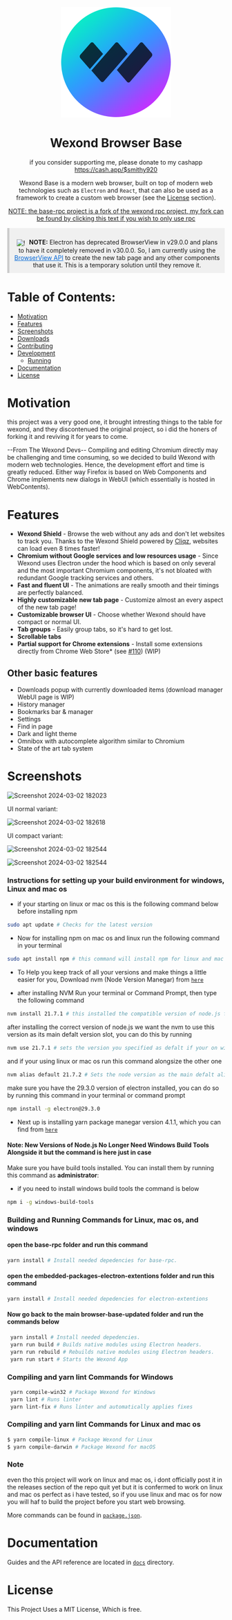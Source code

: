 <p align="center">
  <a href="[https://wexond.net](https://damonicproducts.wixsite.com/smithcloud/support)"><img src="static/icons/icon.png" width="256"></a>
</p>

<div align="center">
  <h1>Wexond Browser Base</h1>

if you consider supporting me, please donate to my cashapp
<CashApp><https://cash.app/$smithy920>

Wexond Base is a modern web browser, built on top of modern web technologies such as `Electron` and `React`, that can also be used as a framework to create a custom web browser (see the [License](#license) section).

[NOTE: the base-rpc project is a fork of the wexond rpc project, my fork can be found by clicking this text if you wish to only use rpc](https://github.com/IroniumStudios/base-rpc)

<div style="background-color: #f0f0f0; padding: 10px; border-left: 5px solid #ccc;">
  <p style="margin-bottom: 0;">
    <img src="https://via.placeholder.com/15/red/ffffff?text=!" alt="!" style="vertical-align: middle; margin-right: 5px;"> 
    <strong>NOTE:</strong> Electron has deprecated BrowserView in v29.0.0 and plans to have it completely removed in v30.0.0. 
    So, I am currently using the <a href="https://www.electronjs.org/docs/api/browser-view" style="color: #0366d6;">BrowserView API</a> to create the new tab page and any other components that use it. 
    This is a temporary solution until they remove it.
  </p>
</div>


</div>

# Table of Contents:
- [Motivation](#motivation)
- [Features](#features)
- [Screenshots](#screenshots)
- [Downloads](#downloads)
- [Contributing](#contributing)
- [Development](#development)
  - [Running](#running)
- [Documentation](#documentation)
- [License](#license)

# Motivation

this project was a very good one, it brought intresting things to the table for wexond, and they discontenued the original project, so i did the honers of forking it and reviving it for years to come.

--From The Wexond Devs--
Compiling and editing Chromium directly may be challenging and time consuming, so we decided to build Wexond with modern web technologies. Hence, the development effort and time is greatly reduced. Either way Firefox is based on Web Components and Chrome implements new dialogs in WebUI (which essentially is hosted in WebContents).

# Features

- **Wexond Shield** - Browse the web without any ads and don't let websites to track you. Thanks to the Wexond Shield powered by [Cliqz](https://github.com/cliqz-oss/adblocker), websites can load even 8 times faster!
- **Chromium without Google services and low resources usage** - Since Wexond uses Electron under the hood which is based on only several and the most important Chromium components, it's not bloated with redundant Google tracking services and others.
- **Fast and fluent UI** - The animations are really smooth and their timings are perfectly balanced.
- **Highly customizable new tab page** - Customize almost an every aspect of the new tab page!
- **Customizable browser UI** - Choose whether Wexond should have compact or normal UI.
- **Tab groups** - Easily group tabs, so it's hard to get lost.
- **Scrollable tabs**
- **Partial support for Chrome extensions** - Install some extensions directly from Chrome Web Store\* (see [#110](https://github.com/wexond/wexond/issues/110)) (WIP)

## Other basic features

- Downloads popup with currently downloaded items (download manager WebUI page is WIP)
- History manager
- Bookmarks bar & manager
- Settings
- Find in page
- Dark and light theme
- Omnibox with autocomplete algorithm similar to Chromium
- State of the art tab system

# Screenshots

![Screenshot 2024-03-02 182023](https://github.com/IroniumStudios/browser-base-updated/assets/137374946/5311a01f-8fe2-45cd-b770-15d9515816fd)

UI normal variant:

![Screenshot 2024-03-02 182618](https://github.com/IroniumStudios/browser-base-updated/assets/137374946/1d0e81bb-2bfb-42f2-b576-e2359fc1f076)

UI compact variant:

![Screenshot 2024-03-02 182544](https://github.com/IroniumStudios/browser-base-updated/assets/137374946/dab7707e-1b37-4183-95bb-172027b50f73)

![Screenshot 2024-03-02 182544](https://github.com/IroniumStudios/browser-base-updated/assets/137374946/38092ab3-1081-4f20-bd26-a9ebd84bc342)

### Instructions for setting up your build environment for windows, Linux and mac os

+ if your starting on linux or mac os this is the following command below before installing npm


```bash
sudo apt update # Checks for the latest version
```


+ Now for installing npm on mac os and linux run the following command in your terminal


```bash
sudo apt install npm # this command will install npm for linux and mac os
```


+ To Help you keep track of all your versions and make things a little easier for you, Download nvm (Node Version Manegar) from [`here`](https://github.com/coreybutler/nvm-windows)

  
+ after installing NVM Run your terminal or Command Prompt, then type the following command

  
```bash
nvm install 21.7.1 # this installed the compatible version of node.js for this project
```


after installing the correct version of node.js we want the nvm to use this version as its main defalt version slot, you can do this by running


```bash
nvm use 21.7.1 # sets the version you specified as defalt if your on windows but this command is also required to be ran on linux and mac os as well
```


and if your using linux or mac os run this command alongsize the other one


```bash
nvm alias default 21.7.2 # Sets the node version as the main defalt alias on linux and mac os
```


make sure you have the 29.3.0 version of electron installed, you can do so by running this command in your terminal or command prompt


```bash
npm install -g electron@29.3.0
```


+ Next up is installing yarn package manegar version 4.1.1, which you can find from [`here`](https://yarnpkg.com/getting-started/install)


#### Note: New Versions of Node.js No Longer Need Windows Build Tools Alongside it but the command is here just in case


Make sure you have build tools installed. You can install them by running this command as **administrator**:


+ if you need to install windows build tools the command is below


```bash
npm i -g windows-build-tools
```


### Building and Running Commands for Linux, mac os, and windows

#### open the base-rpc folder and run this command

```bash
yarn install # Install needed depedencies for base-rpc.
```
#### open the embedded-packages-electron-extentions folder and run this command

```bash
yarn install # Install needed depedencies for electron-extentions
```

#### Now go back to the main browser-base-updated folder and run the commands below

```bash
 yarn install # Install needed depedencies.
 yarn run build # Builds native modules using Electron headers.
 yarn run rebuild # Rebuilds native modules using Electron headers.
 yarn run start # Starts the Wexond App
```

### Compiling and yarn lint Commands for Windows


```bash
 yarn compile-win32 # Package Wexond for Windows
 yarn lint # Runs linter
 yarn lint-fix # Runs linter and automatically applies fixes
```


### Compiling and yarn lint Commands for Linux and mac os


```bash
$ yarn compile-linux # Package Wexond for Linux
$ yarn compile-darwin # Package Wexond for macOS
```

### Note
even tho this project will work on linux and mac os, i dont officially post it in the releases section of the repo quit yet but it is confermed to work on linux and mac os perfect as i have tested, so if you use linux and mac os for now you will haf to build the project before you start web browsing.

More commands can be found in [`package.json`](package.json).

# Documentation

Guides and the API reference are located in [`docs`](docs) directory.

# License

This Project Uses a MIT License, Which is free.
